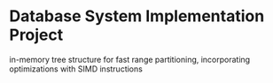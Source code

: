 # Database System Implementation Project
in-memory tree structure for fast range partitioning, incorporating optimizations with SIMD instructions
